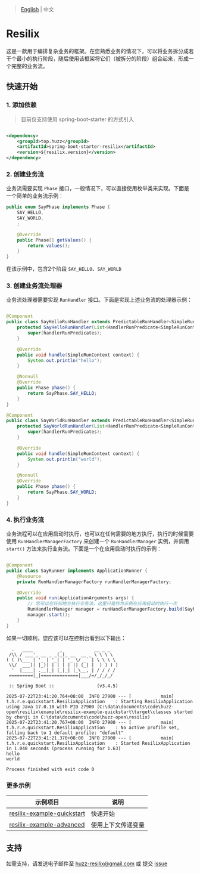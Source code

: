> [English](README.md) | 中文

# Resilix

这是一款用于编排复杂业务的框架。在您熟悉业务的情况下，可以将业务拆分成若干个最小的执行阶段，随后使用该框架将它们（被拆分的阶段）组合起来，形成一个完整的业务流。

## 快速开始

### 1. 添加依赖

> 目前仅支持使用 spring-boot-starter 的方式引入

```xml

<dependency>
    <groupId>top.huzz</groupId>
    <artifactId>spring-boot-starter-resilix</artifactId>
    <version>${resilix.version}</version>
</dependency>
```

### 2. 创建业务流

业务流需要实现 `Phase` 接口，一般情况下，可以直接使用枚举类来实现。下面是一个简单的业务流示例：

```java
public enum SayPhase implements Phase {
    SAY_HELLO,
    SAY_WORLD,
    ;

    @Override
    public Phase[] getValues() {
        return values();
    }
}
```

在该示例中，包含2个阶段 `SAY_HELLO`、`SAY_WORLD`

### 3. 创建业务流处理器

业务流处理器需要实现 `RunHandler` 接口。下面是实现上述业务流的处理器示例：

```java

@Component
public class SayHelloRunHandler extends PredictableRunHandler<SimpleRunContext> {
    protected SayHelloRunHandler(List<HandlerRunPredicate<SimpleRunContext>> handlerRunPredicates) {
        super(handlerRunPredicates);
    }

    @Override
    public void handle(SimpleRunContext context) {
        System.out.println("hello");
    }

    @Nonnull
    @Override
    public Phase phase() {
        return SayPhase.SAY_HELLO;
    }
}

@Component
public class SayWorldRunHandler extends PredictableRunHandler<SimpleRunContext> {
    protected SayWorldRunHandler(List<HandlerRunPredicate<SimpleRunContext>> handlerRunPredicates) {
        super(handlerRunPredicates);
    }

    @Override
    public void handle(SimpleRunContext context) {
        System.out.println("world");
    }

    @Nonnull
    @Override
    public Phase phase() {
        return SayPhase.SAY_WORLD;
    }
}
```

### 4. 执行业务流

业务流程可以在应用启动时执行，也可以在任何需要的地方执行，执行的时候需要使用 `RunHandlerManagerFactory`
来创建一个 `RunHandlerManager` 实例，并调用 `start()` 方法来执行业务流。下面是一个在应用启动时执行的示例：

```java

@Component
public class SayRunner implements ApplicationRunner {
    @Resource
    private RunHandlerManagerFactory runHandlerManagerFactory;

    @Override
    public void run(ApplicationArguments args) {
        // 您可以在任何地方执行业务流，这里只是作为示例在应用启动时执行一次
        RunHandlerManager manager = runHandlerManagerFactory.build(SayPhase.class);
        manager.start();
    }
}
```

如果一切顺利，您应该可以在控制台看到以下输出：

```
  .   ____          _            __ _ _
 /\\ / ___'_ __ _ _(_)_ __  __ _ \ \ \ \
( ( )\___ | '_ | '_| | '_ \/ _` | \ \ \ \
 \\/  ___)| |_)| | | | | || (_| |  ) ) ) )
  '  |____| .__|_| |_|_| |_\__, | / / / /
 =========|_|==============|___/=/_/_/_/

 :: Spring Boot ::                (v3.4.5)

2025-07-22T23:41:20.764+08:00  INFO 27900 --- [           main] t.h.r.e.quickstart.ResilixApplication    : Starting ResilixApplication using Java 17.0.10 with PID 27900 (C:\data\documents\code\huzz-open\resilix\example\resilix-example-quickstart\target\classes started by chenji in C:\data\documents\code\huzz-open\resilix)
2025-07-22T23:41:20.767+08:00  INFO 27900 --- [           main] t.h.r.e.quickstart.ResilixApplication    : No active profile set, falling back to 1 default profile: "default"
2025-07-22T23:41:21.370+08:00  INFO 27900 --- [           main] t.h.r.e.quickstart.ResilixApplication    : Started ResilixApplication in 1.048 seconds (process running for 1.63)
hello
world

Process finished with exit code 0
```

### 更多示例

| 示例项目                                                             | 说明        |
|------------------------------------------------------------------|-----------|
| [resilix-example-quickstart](example/resilix-example-quickstart) | 快速开始      |
| [resilix-example-advanced](example/resilix-example-use-ctx)      | 使用上下文传递变量 |

## 支持

如需支持，请发送电子邮件至 [huzz-resilix@gmail.com](https://mail.google.com/) 或
提交 [issue](https://github.com/huzz-open/resilix/issues/new)

